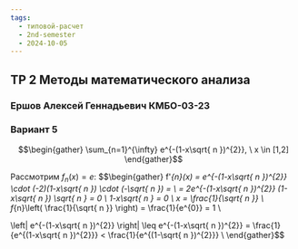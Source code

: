 ```yaml
---
tags:
  - типовой-расчет
  - 2nd-semester
  - 2024-10-05
---
```


## ТР 2 Методы математического анализа

### Ершов Алексей Геннадьевич КМБО-03-23

### Вариант 5

$$\begin{gather}
\sum_{n=1}^{\infty} e^{-(1-x\sqrt{ n })^{2}}, \ x \in [1,2]
\end{gather}$$

Рассмотрим $f_{n}(x) = e^{}$:
$$\begin{gather}
f'_{n}(x) = e^{-(1-x\sqrt{ n })^{2}} \cdot (-2)(1-x\sqrt{ n }) \cdot (-\sqrt{ n }) = \\
= 2e^{-(1-x\sqrt{ n })^{2}} (1-x\sqrt{ n }) \sqrt{ n } = 0 \\
1-x\sqrt{ n } = 0 \\
x = \frac{1}{\sqrt{ n }} \\
f_{n}\left( \frac{1}{\sqrt{ n }} \right) = \frac{1}{e^{0}} = 1 \\

\left| e^{-(1-x\sqrt{ n })^{2}} \right| \leq e^{-(1-x\sqrt{ n })^{2}} = \frac{1}{e^{(1-x\sqrt{ n })^{2}}} < \frac{1}{e^{(1-\sqrt{ n })^{2}}} \\
\end{gather}$$